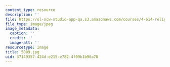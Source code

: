 ```yaml
---
content_type: resource
description: ''
file: https://ol-ocw-studio-app-qa.s3.amazonaws.com/courses/4-614-religious-architecture-and-islamic-cultures-fall-2002/37149357424de215e7824f09b1b90a78_5009.jpg
file_type: image/jpeg
image_metadata:
  caption: ''
  credit: ''
  image-alt: ''
resourcetype: Image
title: 5009.jpg
uid: 37149357-424d-e215-e782-4f09b1b90a78
---
```

